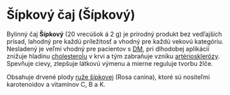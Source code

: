 Šípkový čaj (Šípkový)
=====================

Bylinný čaj **Šípkový** (20 vrecúšok á 2 g) je prírodný produkt bez vedľajších
prísad, lahodný pre každú príležitosť a vhodný pre každú vekovú kategóriu.
Nesladený je veľmi vhodný pre pacientov s [DM](../diagnozy/cukrovka), pri
dlhodobej aplikácií znižuje hladinu [cholesterolu](../diagnozy/cholesterol) v krvi
a tým zabraňuje vzniku [artériosklerózy](../diagnozy/as). Spevňuje cievy, zlepšuje
látkovú výmenu a mierne reguluje tvorbu žlče.

Obsahuje drvené plody [ruže šípkovej](../bylinky/ruza-sipova) (Rosa canina),
ktoré sú nositeľmi karotenoidov a vitamínov C, B a K.

